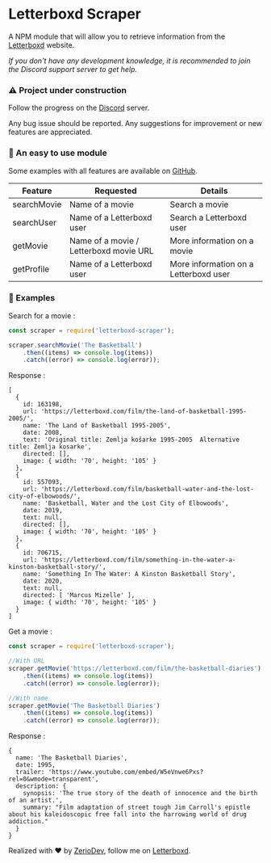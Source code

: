 # Letterboxd Scraper

A NPM module that will allow you to retrieve information from the [Letterboxd](https://letterboxd.com) website.

*If you don't have any development knowledge, it is recommended to join the Discord support server to get help.*

### ⚠️ Project under construction

Follow the progress on the [Discord](https://discord.gg/5cGSYV8ZZj) server.

Any bug issue should be reported. Any suggestions for improvement or new features are appreciated.

### 🧩 An easy to use module

Some examples with all features are available on [GitHub](https://github.com/ZerioDev/Letterboxd-scraper/tree/main/test).


| Feature | Requested | Details |
| ------|-----|-----|
| searchMovie | Name of a movie | Search a movie |
| searchUser | Name of a Letterboxd user | Search a Letterboxd user |
| getMovie | Name of a movie / Letterboxd movie URL | More information on a movie |
| getProfile | Name of a Letterboxd user | More information on a Letterboxd user |

### 📌 Examples

Search for a movie :

```js
const scraper = require('letterboxd-scraper');

scraper.searchMovie('The Basketball')
    .then((items) => console.log(items))
    .catch((error) => console.log(error));
```

Response :

```
[
  {
    id: 163198,
    url: 'https://letterboxd.com/film/the-land-of-basketball-1995-2005/',
    name: 'The Land of Basketball 1995-2005',
    date: 2008,
    text: 'Original title: Zemlja košarke 1995-2005  Alternative title: Zemlja kosarke',
    directed: [],
    image: { width: '70', height: '105' }
  },
  {
    id: 557093,
    url: 'https://letterboxd.com/film/basketball-water-and-the-lost-city-of-elbowoods/',
    name: 'Basketball, Water and the Lost City of Elbowoods',
    date: 2019,
    text: null,
    directed: [],
    image: { width: '70', height: '105' }
  },
  {
    id: 706715,
    url: 'https://letterboxd.com/film/something-in-the-water-a-kinston-basketball-story/',
    name: 'Something In The Water: A Kinston Basketball Story',
    date: 2020,
    text: null,
    directed: [ 'Marcus Mizelle' ],
    image: { width: '70', height: '105' }
  }
]
```

Get a movie :

```js
const scraper = require('letterboxd-scraper');

//With URL
scraper.getMovie('https://letterboxd.com/film/the-basketball-diaries')
    .then((items) => console.log(items))
    .catch((error) => console.log(error));

//With name
scraper.getMovie('The Basketball Diaries')
    .then((items) => console.log(items))
    .catch((error) => console.log(error));
```

Response :

```
{
  name: 'The Basketball Diaries',
  date: 1995,
  trailer: 'https://www.youtube.com/embed/W5eVnwe6Pxs?rel=0&wmode=transparent',
  description: {
    synopsis: 'The true story of the death of innocence and the birth of an artist.',
    summary: "Film adaptation of street tough Jim Carroll's epistle about his kaleidoscopic free fall into the harrowing world of drug addiction."
  }
}
```

Realized with ❤️ by [ZerioDev](https://github.com/ZerioDev), follow me on [Letterboxd](https://letterboxd.com/juulienn).